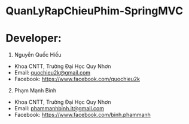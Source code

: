 # QuanLyRapChieuPhim-SpringMVC

# Developer:
1. Nguyễn Quốc Hiếu
 - Khoa CNTT, Trường Đại Học Quy Nhơn
 - Email: quochieu2k@gmail.com
 - Facebook: https://www.facebook.com/quochieu2k
  
2. Phạm Mạnh Bình
 - Khoa CNTT, Trường Đại Học Quy Nhơn
 - Email: phammanhbinh.it@gmail.com
 - Facebook: https://www.facebook.com/binh.phammanh
  
